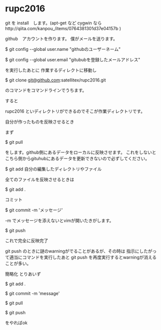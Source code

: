 # rupc2016

git を install　します。(apt-get など cygwin ならhttp://qiita.com/kanpou_/items/0764381301d37e04157b )


github　アカウントを作ります。
僕がメールを送ります。

$ git config --global user.name "githubのユーザーネーム"

$ git config --global user.email "gitububを登録したメールアドレス"

を実行したあとに
作業するディレクトに移動し


$ git clone git@github.com:satellitex/rupc2016.git

のコマンドをコマンドラインでうちます。

すると

rupc2016 といディレクトリができるのでそこが作業ディレクトリです。

自分が作ったものを反映させるとき

まず

$ git pull

をします。github側にあるデータをローカルに反映させます。
これをしないとこちら側からgituhubにあるデータを更新できないので必ずしてください。

$ git add 自分の編集したディレクトリやファイル

全てのファイルを反映させるときは

$ git add .


コミット

$ git commit -m 'メッセージ'

-m でメッセージを添えないとvimが開いたきがします。

$ git push

これで完全に反映完了

git push のときに謎のwarningがでることがあるが、その時は 指示にしたがって適当にコマンドを実行したあと
git push を再度実行するとwarningが消えることが多い。



簡略化
とりあいず

$ git add .

$ git commit -m 'message'

$ git pull

$ git push

をやればok
